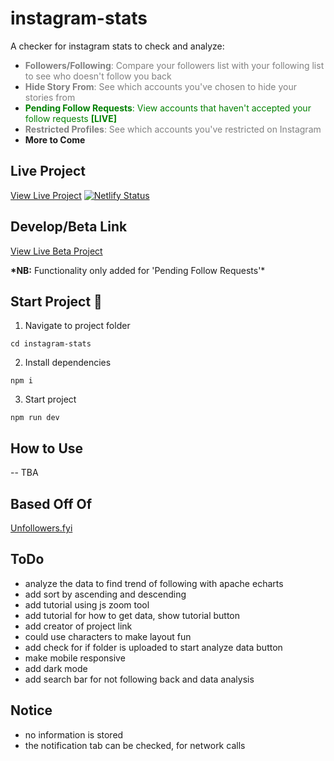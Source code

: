 # instagram-stats

A checker for instagram stats to check and analyze:

- <span style="color:grey;">**Followers/Following**: Compare your followers list with your following list to see who doesn't follow you back</span>
- <span style="color:grey;">**Hide Story From**: See which accounts you've chosen to hide your stories from</span>
- <span style="color:green;">**Pending Follow Requests**: View accounts that haven't accepted your follow requests **[LIVE]**</span>
- <span style="color:grey;">**Restricted Profiles**: See which accounts you've restricted on Instagram</span>
- **More to Come**

## Live Project

<a href="https://iganalyzer.netlify.app" target="_blank">View Live Project</a>
[![Netlify Status](https://api.netlify.com/api/v1/badges/b5612541-c185-4339-9de9-f5f4f7679b7a/deploy-status)](https://app.netlify.com/sites/iganalyzer/deploys)

## Develop/Beta Link
<a href="https://develop--iganalyzer.netlify.app" target="_blank">View Live Beta Project</a>

**\*NB:** Functionality only added for 'Pending Follow Requests'\*

## Start Project 🚀

1. Navigate to project folder

```
cd instagram-stats
```

2. Install dependencies

```
npm i
```

3. Start project

```
npm run dev
```

## How to Use

-- TBA

## Based Off Of
<a href="https://unfollowers.fyi" target="_blank">Unfollowers.fyi</a>


## ToDo

- analyze the data to find trend of following with apache echarts
- add sort by ascending and descending
- add tutorial using js zoom tool
- add tutorial for how to get data, show tutorial button
- add creator of project link
- could use characters to make layout fun
- add check for if folder is uploaded to start analyze data button
- make mobile responsive
- add dark mode
- add search bar for not following back and data analysis

## Notice

- no information is stored
- the notification tab can be checked, for network calls
